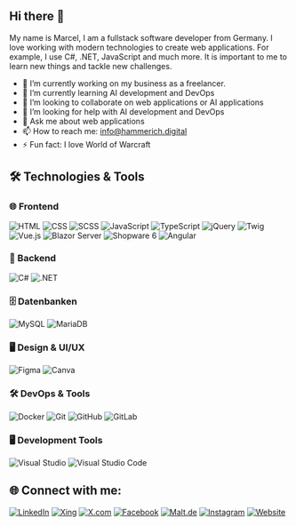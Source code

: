 ## Hi there 👋

My name is Marcel, I am a fullstack software developer from Germany. I love working with modern technologies to create web applications. For example, I use C#, .NET, JavaScript and much more. It is important to me to learn new things and tackle new challenges.

- 🔭 I’m currently working on my business as a freelancer.
- 🌱 I’m currently learning AI development and DevOps
- 👯 I’m looking to collaborate on web applications or AI applications
- 🤔 I’m looking for help with AI development and DevOps
- 💬 Ask me about web applications
- 📫 How to reach me: info@hammerich.digital
- ⚡ Fun fact: I love World of Warcraft

## 🛠️ Technologies & Tools

### 🌐 Frontend
![HTML](https://img.shields.io/badge/-HTML-E34F26?style=flat&logo=html5&logoColor=white)
![CSS](https://img.shields.io/badge/-CSS-1572B6?style=flat&logo=css3&logoColor=white)
![SCSS](https://img.shields.io/badge/-SCSS-CC6699?style=flat&logo=sass&logoColor=white)
![JavaScript](https://img.shields.io/badge/-JavaScript-F7DF1E?style=flat&logo=javascript&logoColor=black)
![TypeScript](https://img.shields.io/badge/-TypeScript-3178C6?style=flat&logo=typescript&logoColor=white)
![jQuery](https://img.shields.io/badge/-jQuery-0769AD?style=flat&logo=jquery&logoColor=white)
![Twig](https://img.shields.io/badge/-Twig-339933?style=flat&logo=twig&logoColor=white)
![Vue.js](https://img.shields.io/badge/-Vue.js-4FC08D?style=flat&logo=vue.js&logoColor=white)
![Blazor Server](https://img.shields.io/badge/Blazor%20Server-000000?style=flat&logo=blazor&logoColor=white)
![Shopware 6](https://img.shields.io/badge/Shopware%206-003B6F?style=flat&logo=shopware&logoColor=white)
![Angular](https://img.shields.io/badge/-Angular-DD0031?style=flat&logo=angular&logoColor=white)

### 🔧 Backend
![C#](https://img.shields.io/badge/-C%23-239120?style=flat&logo=c-sharp&logoColor=white)
![.NET](https://img.shields.io/badge/-.NET-512BD4?style=flat&logo=dot-net&logoColor=white)

### 🗄️ Datenbanken
![MySQL](https://img.shields.io/badge/-MySQL-4479A1?style=flat&logo=mysql&logoColor=white)
![MariaDB](https://img.shields.io/badge/-MariaDB-003545?style=flat&logo=mariadb&logoColor=white)

### 🖥️ Design & UI/UX
![Figma](https://img.shields.io/badge/-Figma-F24E1E?style=flat&logo=figma&logoColor=white)
![Canva](https://img.shields.io/badge/-Canva-00C4CC?style=flat&logo=canva&logoColor=white)

### 🛠️ DevOps & Tools
![Docker](https://img.shields.io/badge/-Docker-2496ED?style=flat&logo=docker&logoColor=white)
![Git](https://img.shields.io/badge/-Git-F05032?style=flat&logo=git&logoColor=white)
![GitHub](https://img.shields.io/badge/-GitHub-181717?style=flat&logo=github&logoColor=white)
![GitLab](https://img.shields.io/badge/GitLab-FC6D26?style=flat&logo=gitlab&logoColor=white)

### 🖥️ Development Tools
![Visual Studio](https://img.shields.io/badge/Visual%20Studio-5C2D91?style=flat&logo=visual-studio&logoColor=white)
![Visual Studio Code](https://img.shields.io/badge/Visual%20Studio%20Code-007ACC?style=flat&logo=visual-studio-code&logoColor=white)

<!--
### 🌍 Community & Open Source
![Open Source](https://img.shields.io/badge/-Open%20Source-3DA639?style=flat&logo=opensourceinitiative&logoColor=white)
![Stack Overflow](https://img.shields.io/badge/-Stack%20Overflow-F58025?style=flat&logo=stackoverflow&logoColor=white)
![Dev.to](https://img.shields.io/badge/-Dev.to-0A0A0A?style=flat&logo=dev.to&logoColor=white)

### 📚 Lernressourcen & Zertifikate
![Udemy](https://img.shields.io/badge/-Udemy-EC5252?style=flat&logo=udemy&logoColor=white)
![Coursera](https://img.shields.io/badge/-Coursera-0056D2?style=flat&logo=coursera&logoColor=white)
![AWS Certified](https://img.shields.io/badge/-AWS%20Certified-232F3E?style=flat&logo=amazon-aws&logoColor=white)
![Microsoft Certified](https://img.shields.io/badge/-Microsoft%20Certified-0078D4?style=flat&logo=microsoft&logoColor=white)
-->

<!--
## 📊 GitHub Stats
![Deine GitHub-Statistiken](https://github-readme-stats.vercel.app/api?username=TheSixsens&show_icons=true&theme=radical)
![Top-Languages](https://github-readme-stats.vercel.app/api/top-langs/?username=TheSixsens&layout=compact&theme=radical)
-->

## 🌐 Connect with me:
[![LinkedIn](https://img.shields.io/badge/LinkedIn-0A66C2?style=flat&logo=linkedin&logoColor=white)](https://www.linkedin.com/in/marcel-hammerich/)
[![Xing](https://img.shields.io/badge/Xing-006567?style=flat&logo=xing&logoColor=white)](https://www.xing.com/profile/Marcel_Hammerich2)
[![X.com](https://img.shields.io/badge/X.com-1DA1F2?style=flat&logo=x&logoColor=white)](https://x.com/MHdigiagt)
[![Facebook](https://img.shields.io/badge/Facebook-1877F2?style=flat&logo=facebook&logoColor=white)](https://www.facebook.com/hammerich.digital)
[![Malt.de](https://img.shields.io/badge/Malt.de-F56C38?style=flat&logo=malt&logoColor=white)](https://www.malt.de/profile/marcelhammerich)
[![Instagram](https://img.shields.io/badge/Instagram-E4405F?style=flat&logo=instagram&logoColor=white)](https://www.instagram.com/mhdigitalagentur)
[![Website](https://img.shields.io/badge/Website-00A3E0?style=flat&logo=web&logoColor=white)](https://www.hammerich.digital)

<!--
**TheSixsens/TheSixsens** is a ✨ _special_ ✨ repository because its `README.md` (this file) appears on your GitHub profile.

Here are some ideas to get you started:

- 🔭 I’m currently working on ...
- 🌱 I’m currently learning ...
- 👯 I’m looking to collaborate on ...
- 🤔 I’m looking for help with ...
- 💬 Ask me about ...
- 📫 How to reach me: ...
- 😄 Pronouns: ...
- ⚡ Fun fact: ...
-->
